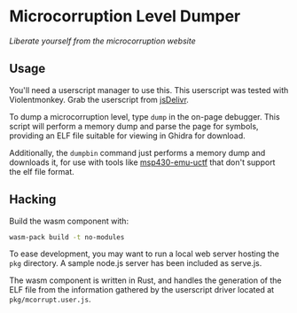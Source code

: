 # Microcorruption Level Dumper
_Liberate yourself from the microcorruption website_

## Usage
You'll need a userscript manager to use this.
This userscript was tested with Violentmonkey.
Grab the userscript from [jsDelivr](https://cdn.jsdelivr.net/gh/kitlith/microcorruption-dumper/pkg/mcorrupt.user.js).

To dump a microcorruption level, type `dump` in the on-page debugger.
This script will perform a memory dump and parse the page for symbols,
providing an ELF file suitable for viewing in Ghidra for download.

Additionally, the `dumpbin` command just performs a memory dump and downloads
it, for use with tools like
[msp430-emu-uctf](https://github.com/cemeyer/msp430-emu-uctf) that don't
support the elf file format.


## Hacking
Build the wasm component with:
```sh
wasm-pack build -t no-modules
```

To ease development, you may want to run a local web server hosting
the `pkg` directory. A sample node.js server has been included as serve.js.

The wasm component is written in Rust, and handles the generation of the ELF
file from the information gathered by the userscript driver located
at `pkg/mcorrupt.user.js`.
